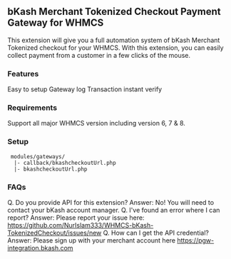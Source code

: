 ## bKash Merchant Tokenized Checkout Payment Gateway for WHMCS
This extension will give you a full automation system of bKash Merchant Tokenized checkout for your WHMCS. With this extension, you can easily collect payment from a customer in a few clicks of the mouse.

### Features
Easy to setup
Gateway log
Transaction instant verify

### Requirements
Support all major WHMCS version including version 6, 7 & 8.

### Setup
```
 modules/gateways/
  |- callback/bkashcheckoutUrl.php
  |- bkashcheckoutUrl.php
```

### FAQs
Q. Do you provide API for this extension?
Answer: No! You will need to contact your bKash account manager.
Q. I've found an error where I can report?
Answer: Please report your issue here: https://github.com/NurIslam333/WHMCS-bKash-TokenizedCheckout/issues/new
Q. How can I get the API credential?
Answer: Please sign up with your merchant account here https://pgw-integration.bkash.com